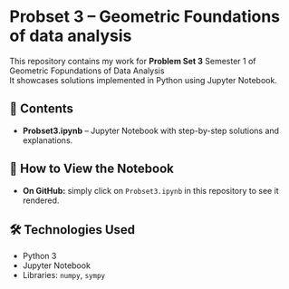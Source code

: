 # Probset 3 – Geometric Foundations of data analysis

This repository contains my work for **Problem Set 3** Semester 1 of Geometric Fopundations of Data Analysis  
It showcases solutions implemented in Python using Jupyter Notebook.

## 📂 Contents
- **Probset3.ipynb** – Jupyter Notebook with step-by-step solutions and explanations.

## 🚀 How to View the Notebook
- **On GitHub:** simply click on `Probset3.ipynb` in this repository to see it rendered.

## 🛠️ Technologies Used
- Python 3  
- Jupyter Notebook  
- Libraries: `numpy`, `sympy` 


